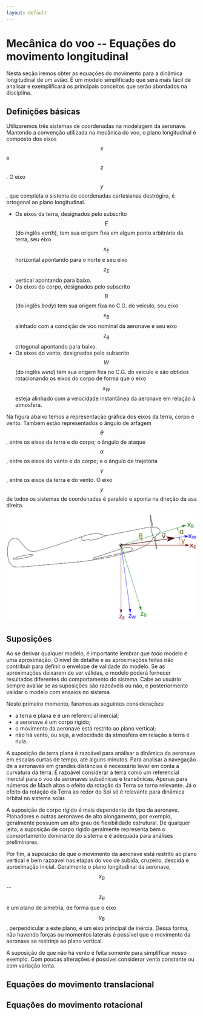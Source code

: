 ```yaml
---
layout: default
---
```


Mecânica do voo -- Equações do movimento longitudinal
=====================================================

Nesta seção iremos obter as equações do movimento para a dinâmica longitudinal
de um avião. É um modelo simplificado que será mais fácil de analisar e
exemplificará os principais conceitos que serão abordados na disciplina.

Definições básicas
------------------

Utilizaremos três sistemas de coordenadas na modelagem da aeronave. Mantendo
a convenção utilizada na mecânica do voo, o plano longitudinal é composto dos
eixos $$x$$ e $$z$$. O eixo $$y$$, que completa o sistema de coordenadas
cartesianas destrógiro, é ortogonal ao plano longitudinal. 

* Os eixos da terra, designados pelo subscrito $$E$$ (do inglês _earth_),
tem sua origem fixa em algum ponto arbitrário da terra, seu eixo $$x_E$$
horizontal apontando para o norte e seu eixo $$z_E$$ vertical apontando para
baixo.
* Os eixos do corpo, designados pelo subscrito $$B$$ (do inglês _body_) tem
sua origem fixa no C.G. do veículo, seu eixo $$x_B$$ alinhado com a condição
de voo nominal da aeronave e seu eixo $$z_B$$ ortogonal apontando para baixo.
* Os eixos do vento, designados pelo subscrito $$W$$ (do inglês _wind_) tem
sua origem fixa no C.G. do veículo e são obtidos rotacionando os eixos do corpo
de forma que o eixo $$x_W$$ esteja alinhado com a velocidade instantânea da
aeronave em relação à atmosfera.

Na figura abaixo temos a representação gráfica dos eixos da terra, corpo e
vento. Também estão representados o ângulo de arfagem $$\theta$$, entre os
eixos da terra e do corpo; o ângulo de ataque $$\alpha$$, entre os eixos do
vento e do corpo; e o ângulo de trajetória $$\gamma$$, entre os eixos da terra
e do vento. O eixo $$y$$ de todos os sistemas de coordenadas é paralelo e
aponta na direção da asa direita.

![eixos-img]

Suposições
----------

Ao se derivar qualquer modelo, é importante lembrar que _todo_ modelo é uma
aproximação. O nível de detalhe e as aproximações feitas irão contribuir para
definir o envelope de validade do modelo. Se as aproximações deixarem de ser
válidas, o modelo poderá fornecer resultados diferentes do comportamento do
sistema. Cabe ao usuário sempre avaliar se as suposições são razoáveis ou não,
e posteriormente validar o modelo com ensaios no sistema.

Neste primeiro momento, faremos as seguintes considerações:

* a terra é plana e é um referencial inercial;
* a aeronave é um corpo rígido;
* o movimento da aeronave está restrito ao plano vertical;
* não há vento, ou seja, a velocidade da atmosfera em relação à terra é nula.


A suposição de terra plana é razoável para  analisar a dinâmica da aeronave
em escalas curtas de tempo, até alguns minutos. Para analisar a navegação de
a aeronaves em grandes distâncias é necessário levar em conta a curvatura
da terra. É razoável considerar a terra como um referencial inercial para o
voo de aeronaves subsônicas e transônicas. Apenas para números de Mach altos o
efeito da rotação da Terra se torna relevante. Já o efeito da rotação da Terra
ao redor do Sol só é relevante para dinâmica orbital no sistema solar.

A suposição de corpo rígido é mais dependente do tipo da aeronave. Planadores
e outras aeronaves de alto alongamento, por exemplo, geralmente possuem um
alto grau de flexibilidade estrutural. De qualquer jeito, a suposição de corpo
rígido geralmente representa bem o comportamento dominante do sistema e é
adequada para análises preliminares.

Por fim, a suposição de que o movimento da aeronave está restrito ao plano
vertical é bem razoável nas etapas do voo de subida, cruzeiro, descida e
aproximação inicial. Geralmente o plano longitudinal da aeronave,
$$x_B$$--$$z_B$$ é um plano de simetria, de forma que o eixo
$$y_B$$, perpendicular a este plano, é um eixo principal de inércia.
Dessa forma, não havendo forças ou momentos laterais é possível que o movimento
da aeronave se restrinja ao plano vertical.

A suposição de que não há vento é feita somente para simplificar nosso exemplo.
Com poucas alterações é possível considerar vento constante ou com variação
lenta.

Equações do movimento translacional
-----------------------------------


Equações do movimento rotacional
--------------------------------


[eixos-img]: /assets/images/eixos.svg